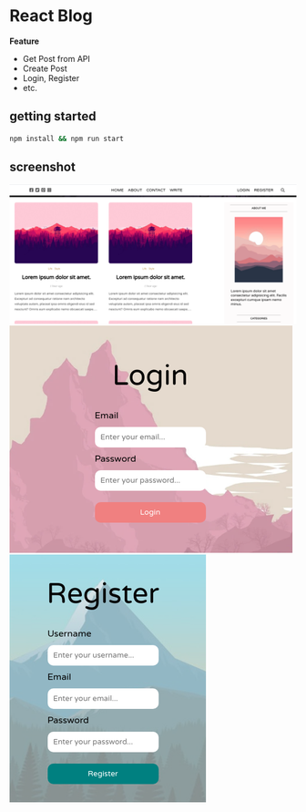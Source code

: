 # React Blog

**Feature**
+ Get Post from API
+ Create Post
+ Login, Register
+ etc.

## getting started

```bash
npm install && npm run start
```

## screenshot
!["1"](.readme/asset-1.png)<br>
!["2"](.readme/asset-2.png)<br>
!["3"](.readme/asset-3.png)